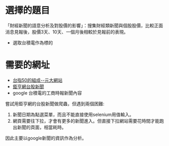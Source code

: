 # 選擇的題目
「財經新聞的語意分析及對股價的影響」：搜集財經類新聞與個股股價，比較正面消息見報後，股價3天、10天、一個月後相較於見報前的表現。
 
 * 選取台積電作為標的


# 需要的網址
* [台指50的組成--元大網站](http://www.yuantaetfs.com/#/FundWeights/1066)
* [鉅亨網台股新聞](https://news.cnyes.com/news/cat/tw_stock_news)
* google 台積電的工商時報新聞內容

嘗試用鉅亨網的台股新聞做爬蟲，但遇到兩個困難:

1. 新聞日期為點選菜單，而且不能直接使用selenium用值輸入。
2. 網頁需要往下拉，才會有更多的新聞進入。但直接下拉網站需要花時間才能跑出新聞的頁面，相當耗時。

因此主要以google新聞的資訊作為分析。
